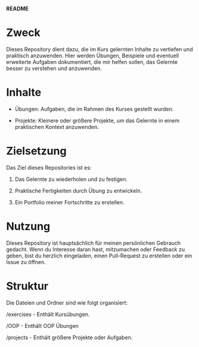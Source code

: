 **README**

# Zweck

Dieses Repository dient dazu, die im Kurs gelernten Inhalte zu vertiefen und praktisch anzuwenden. Hier werden Übungen, Beispiele und eventuell erweiterte Aufgaben dokumentiert, die mir helfen sollen, das Gelernte besser zu verstehen und anzuwenden.

# Inhalte

- Übungen: Aufgaben, die im Rahmen des Kurses gestellt wurden.

- Projekte: Kleinere oder größere Projekte, um das Gelernte in einem praktischen Kontext anzuwenden.

# Zielsetzung

Das Ziel dieses Repositories ist es:

1. Das Gelernte zu wiederholen und zu festigen.

2. Praktische Fertigkeiten durch Übung zu entwickeln.

3. Ein Portfolio meiner Fortschritte zu erstellen.

# Nutzung

Dieses Repository ist hauptsächlich für meinen persönlichen Gebrauch gedacht. Wenn du Interesse daran hast, mitzumachen oder Feedback zu geben, bist du herzlich eingeladen, einen Pull-Request zu erstellen oder ein Issue zu öffnen.

# Struktur

Die Dateien und Ordner sind wie folgt organisiert:

/exercises - Enthält Kursübungen.

/OOP - Enthält OOP Übungen

/projects - Enthält größere Projekte oder Aufgaben.

